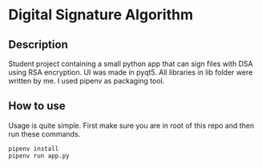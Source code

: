 # Digital Signature Algorithm
## Description
Student project containing a small python app that can sign files with DSA using RSA encryption. UI was made in pyqt5. All libraries in lib folder were written by me. I used pipenv as packaging tool.

## How to use
Usage is quite simple. First make sure you are in root of this repo and then run these commands.<br>
```
pipenv install
pipenv run app.py
```
